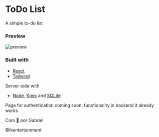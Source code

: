 # ToDo List

A simple to-do list

### Preview

![preview](https://user-images.githubusercontent.com/54092771/192792644-dfd7d1db-f685-4647-8e9b-e56c4f90cf2b.gif)

### Built with

- [React](https://reactjs.org/)
- [Tailwind](https://tailwindcss.com/)

Server-side with

- [Node](https://nodejs.dev/en/), [Knex](https://knexjs.org/) and [SQLite](https://www.sqlite.org/index.html)

Page for authentication coming soon, functionality in backend it already works

Com 💛 por Gabriel

©lkentertainment
